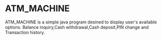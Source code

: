 # ATM_MACHINE
ATM_MACHINE is a simple java program desined to display user's available options. Balance inquiry,Cash withdrawal,Cash deposit,PIN change and Transaction history.
